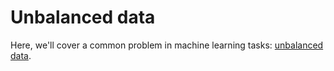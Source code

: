 # Unbalanced data

Here, we'll cover a common problem in machine learning tasks: [unbalanced data](https://drive.google.com/file/d/1LQqDr_ykos1Aw9Ht80pnbSed_8KSmRMO/view?usp=sharing).